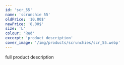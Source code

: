 ```yaml
---
id: 'scr_55'
name: 'scrunchie 55'
oldPrice: '10.00$'
newPrice: '8.00$'
size: 'L'
colour: 'Red'
excerpt: 'product description'
cover_image: '/img/products/scrunchies/scr_55.webp'
---
```

full product description

